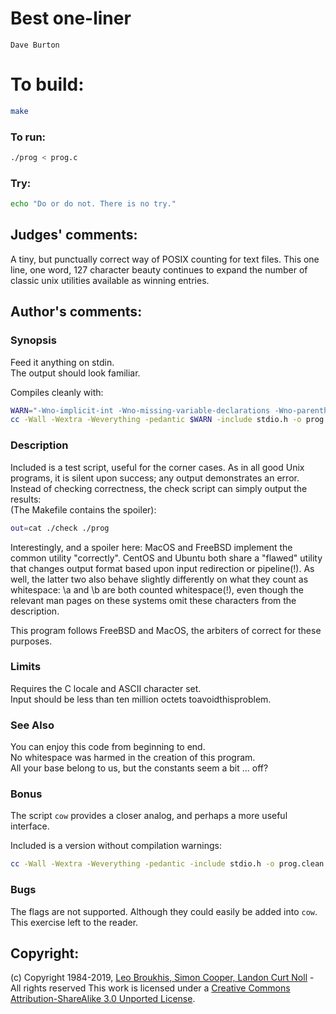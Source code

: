 # Best one-liner

    Dave Burton  

# To build:

```sh
make
```

### To run:

```sh
./prog < prog.c
```

### Try:

```sh
echo "Do or do not. There is no try."
```

## Judges' comments:

A tiny, but punctually correct way of POSIX counting for text files. This one
line, one word, 127 character beauty continues to expand the number of classic
unix utilities available as winning entries.

## Author's comments:

### Synopsis

Feed it anything on stdin.   
The output should look familiar.

Compiles cleanly with:

```sh
WARN="-Wno-implicit-int -Wno-missing-variable-declarations -Wno-parentheses"
cc -Wall -Wextra -Weverything -pedantic $WARN -include stdio.h -o prog prog.c
```

### Description

Included is a test script, useful for the corner cases.
As in all good Unix programs, it is silent upon success; any output demonstrates an error.
Instead of checking correctness, the check script can simply output the results:   
(The Makefile contains the spoiler):

```sh
out=cat ./check ./prog
```

Interestingly, and a spoiler here: MacOS and FreeBSD implement the common utility "correctly".
CentOS and Ubuntu both share a "flawed" utility that changes output format based upon input redirection or pipeline(!).
As well, the latter two also behave slightly differently on what they count as whitespace:
\a and \b are both counted whitespace(!), even though the relevant man pages on these systems
omit these characters from the description.

This program follows FreeBSD and MacOS, the arbiters of correct for these purposes.

### Limits

Requires the C locale and ASCII character set.   
Input should be less than ten million octets toavoidthisproblem.   

### See Also

You can enjoy this code from beginning to end.   
No whitespace was harmed in the creation of this program.   
All your base belong to us, but the constants seem a bit ... off?

### Bonus

The script `cow` provides a closer analog, and perhaps a more useful interface.

Included is a version without compilation warnings:

```sh
cc -Wall -Wextra -Weverything -pedantic -include stdio.h -o prog.clean prog.clean.c
```

### Bugs

The flags are not supported.  Although they could easily be added into `cow`.
This exercise left to the reader.

## Copyright:

(c) Copyright 1984-2019, [Leo Broukhis, Simon Cooper, Landon Curt Noll][judges] - All rights reserved
This work is licensed under a [Creative Commons Attribution-ShareAlike 3.0 Unported License][cc].

[judges]: http://www.ioccc.org/judges.html
[cc]: http://creativecommons.org/licenses/by-sa/3.0/
